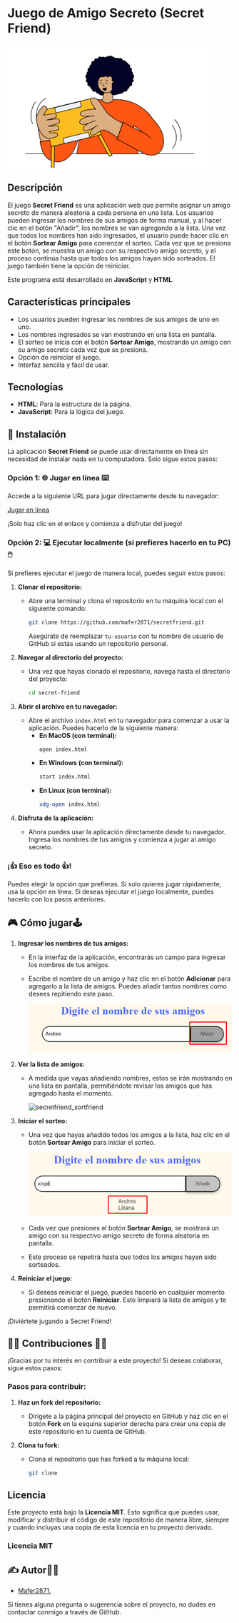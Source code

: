 
# Juego de Amigo Secreto (Secret Friend)

![Secret Friend](assets/amigo-secreto.png)


## Descripción

El juego **Secret Friend** es una aplicación web que permite asignar un amigo secreto de manera aleatoria a cada persona en una lista. Los usuarios pueden ingresar los nombres de sus amigos de forma manual, y al hacer clic en el botón "Añadir", los nombres se van agregando a la lista. Una vez que todos los nombres han sido ingresados, el usuario puede hacer clic en el botón **Sortear Amigo** para comenzar el sorteo. Cada vez que se presiona este botón, se muestra un amigo con su respectivo amigo secreto, y el proceso continúa hasta que todos los amigos hayan sido sorteados. El juego también tiene la opción de reiniciar.

Este programa está desarrollado en **JavaScript** y **HTML**.



## Características principales

- Los usuarios pueden ingresar los nombres de sus amigos de uno en uno.
- Los nombres ingresados se van mostrando en una lista en pantalla.
- El sorteo se inicia con el botón **Sortear Amigo**, mostrando un amigo con su amigo secreto cada vez que se presiona.
- Opción de reiniciar el juego.
- Interfaz sencilla y fácil de usar.
## Tecnologías

- **HTML**: Para la estructura de la página.
- **JavaScript**: Para la lógica del juego.


##  🧩 Instalación

La aplicación **Secret Friend** se puede usar directamente en línea sin necesidad de instalar nada en tu computadora. Solo sigue estos pasos:

### Opción 1: 🌐 Jugar en línea ⌨️

Accede a la siguiente URL para jugar directamente desde tu navegador:

  [Jugar en línea](https://secretfriend-ten.vercel.app/)

  ¡Solo haz clic en el enlace y comienza a disfrutar del juego!

### Opción 2:    💻 Ejecutar localmente (si prefieres hacerlo en tu PC) 🖱️

Si prefieres ejecutar el juego de manera local, puedes seguir estos pasos:

1. **Clonar el repositorio:**
   - Abre una terminal y clona el repositorio en tu máquina local con el siguiente comando:
     ```bash
     git clone https://github.com/mafer2871/secretfriend.git
     ```
     Asegúrate de reemplazar `tu-usuario` con tu nombre de usuario de GitHub si estás usando un repositorio personal.

2. **Navegar al directorio del proyecto:**
   - Una vez que hayas clonado el repositorio, navega hasta el directorio del proyecto:
     ```bash
     cd secret-friend
     ```

3. **Abrir el archivo en tu navegador:**
   - Abre el archivo `index.html` en tu navegador para comenzar a usar la aplicación. Puedes hacerlo de la siguiente manera:
     - **En MacOS (con terminal):**
       ```bash
       open index.html
       ```
     - **En Windows (con terminal):**
       ```bash
       start index.html
       ```
     - **En Linux (con terminal):**
       ```bash
       xdg-open index.html
       ```

4. **Disfruta de la aplicación:**
   - Ahora puedes usar la aplicación directamente desde tu navegador. Ingresa los nombres de tus amigos y comienza a jugar al amigo secreto.

### ¡👍 Eso es todo 👍!

Puedes elegir la opción que prefieras. Si solo quieres jugar rápidamente, usa la opción en línea. Si deseas ejecutar el juego localmente, puedes hacerlo con los pasos anteriores.


    
## 🎮 Cómo jugar🕹️

1. **Ingresar los nombres de tus amigos:**
   - En la interfaz de la aplicación, encontrarás un campo para ingresar los nombres de tus amigos. 
   - Escribe el nombre de un amigo y haz clic en el botón **Adicionar** para agregarlo a la lista de amigos. Puedes añadir tantos nombres como desees repitiendo este paso.

     ![secretfriend_addfriend](docs/images/secretfriend_addfriend.png)

2. **Ver la lista de amigos:**
   - A medida que vayas añadiendo nombres, estos se irán mostrando en una lista en pantalla, permitiéndote revisar los amigos que has agregado hasta el momento.

     ![secretfriend_sortfriend](docs/images/secretfriend_sortfriend.png)


3. **Iniciar el sorteo:**
   - Una vez que hayas añadido todos los amigos a la lista, haz clic en el botón **Sortear Amigo** para iniciar el sorteo.

     ![secretfriend_friendlist](docs/images/secretfriend_friendlist.png)

     
   - Cada vez que presiones el botón **Sortear Amigo**, se mostrará un amigo con su respectivo amigo secreto de forma aleatoria en pantalla.
   - Este proceso se repetirá hasta que todos los amigos hayan sido sorteados.

4. **Reiniciar el juego:**
   - Si deseas reiniciar el juego, puedes hacerlo en cualquier momento presionando el botón **Reiniciar**. Esto limpiará la lista de amigos y te permitirá comenzar de nuevo.

¡Diviértete jugando a Secret Friend!

## 👨‍💻 Contribuciones 👩‍💻

¡Gracias por tu interés en contribuir a este proyecto! Si deseas colaborar, sigue estos pasos:

### Pasos para contribuir:

1. **Haz un fork del repositorio:**
   - Dirígete a la página principal del proyecto en GitHub y haz clic en el botón **Fork** en la esquina superior derecha para crear una copia de este repositorio en tu cuenta de GitHub.

2. **Clona tu fork:**
   - Clona el repositorio que has forked a tu máquina local:
     ```bash
     git clone 


## Licencia

Este proyecto está bajo la **Licencia MIT**. Esto significa que puedes usar, modificar y distribuir el código de este repositorio de manera libre, siempre y cuando incluyas una copia de esta licencia en tu proyecto derivado.

### Licencia MIT

## ✍️ Autor🧑‍💻

- [Mafer2871.](https://github.com/mafer2871)

Si tienes alguna pregunta o sugerencia sobre el proyecto, no dudes en contactar conmigo a través de GitHub.
